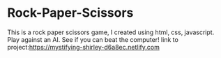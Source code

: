 # Rock-Paper-Scissors
This is a rock paper scissors game, I created using html, css, javascript. Play against an AI. See if you can beat the computer!
link to project:https://mystifying-shirley-d6a8ec.netlify.com
